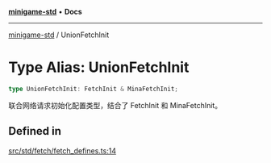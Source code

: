 [**minigame-std**](../README.md) • **Docs**

***

[minigame-std](../README.md) / UnionFetchInit

# Type Alias: UnionFetchInit

```ts
type UnionFetchInit: FetchInit & MinaFetchInit;
```

联合网络请求初始化配置类型，结合了 FetchInit 和 MinaFetchInit。

## Defined in

[src/std/fetch/fetch\_defines.ts:14](https://github.com/JiangJie/minigame-std/blob/d5a0bd55450bd8f6d3ddbc9f604a3e15ebaebf6d/src/std/fetch/fetch_defines.ts#L14)
